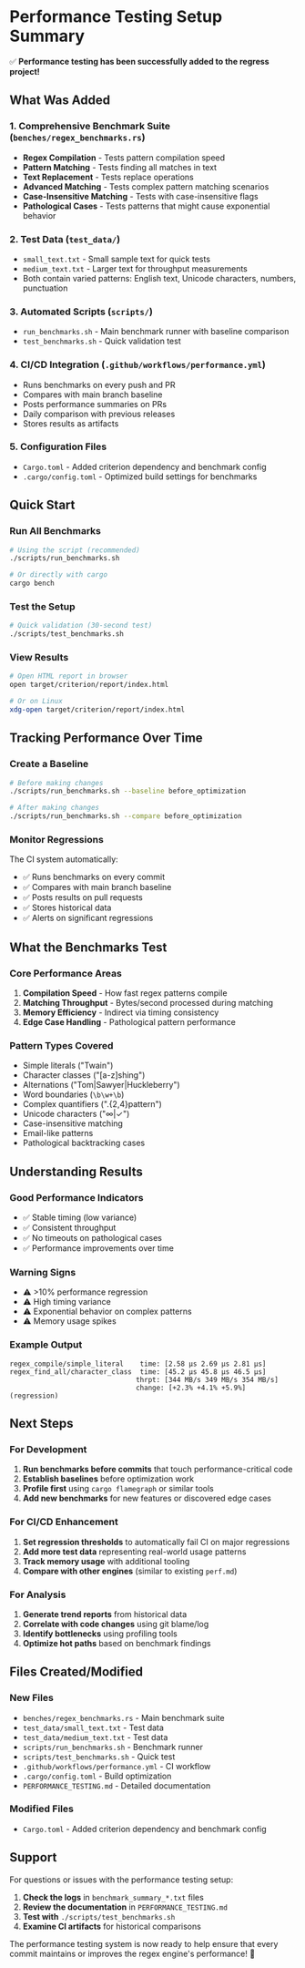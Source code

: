 # Performance Testing Setup Summary

✅ **Performance testing has been successfully added to the regress project!**

## What Was Added

### 1. Comprehensive Benchmark Suite (`benches/regex_benchmarks.rs`)
- **Regex Compilation** - Tests pattern compilation speed
- **Pattern Matching** - Tests finding all matches in text
- **Text Replacement** - Tests replace operations
- **Advanced Matching** - Tests complex pattern matching scenarios  
- **Case-Insensitive Matching** - Tests with case-insensitive flags
- **Pathological Cases** - Tests patterns that might cause exponential behavior

### 2. Test Data (`test_data/`)
- `small_text.txt` - Small sample text for quick tests
- `medium_text.txt` - Larger text for throughput measurements
- Both contain varied patterns: English text, Unicode characters, numbers, punctuation

### 3. Automated Scripts (`scripts/`)
- `run_benchmarks.sh` - Main benchmark runner with baseline comparison
- `test_benchmarks.sh` - Quick validation test

### 4. CI/CD Integration (`.github/workflows/performance.yml`)
- Runs benchmarks on every push and PR
- Compares with main branch baseline
- Posts performance summaries on PRs
- Daily comparison with previous releases
- Stores results as artifacts

### 5. Configuration Files
- `Cargo.toml` - Added criterion dependency and benchmark config
- `.cargo/config.toml` - Optimized build settings for benchmarks

## Quick Start

### Run All Benchmarks
```bash
# Using the script (recommended)
./scripts/run_benchmarks.sh

# Or directly with cargo
cargo bench
```

### Test the Setup
```bash
# Quick validation (30-second test)
./scripts/test_benchmarks.sh
```

### View Results
```bash
# Open HTML report in browser
open target/criterion/report/index.html

# Or on Linux
xdg-open target/criterion/report/index.html
```

## Tracking Performance Over Time

### Create a Baseline
```bash
# Before making changes
./scripts/run_benchmarks.sh --baseline before_optimization

# After making changes  
./scripts/run_benchmarks.sh --compare before_optimization
```

### Monitor Regressions
The CI system automatically:
- ✅ Runs benchmarks on every commit
- ✅ Compares with main branch baseline
- ✅ Posts results on pull requests
- ✅ Stores historical data
- ✅ Alerts on significant regressions

## What the Benchmarks Test

### Core Performance Areas
1. **Compilation Speed** - How fast regex patterns compile
2. **Matching Throughput** - Bytes/second processed during matching
3. **Memory Efficiency** - Indirect via timing consistency
4. **Edge Case Handling** - Pathological pattern performance

### Pattern Types Covered
- Simple literals ("Twain")
- Character classes ("[a-z]shing") 
- Alternations ("Tom|Sawyer|Huckleberry")
- Word boundaries (`\b\w+\b`)
- Complex quantifiers (".{2,4}pattern")
- Unicode characters ("∞|✓")
- Case-insensitive matching
- Email-like patterns
- Pathological backtracking cases

## Understanding Results

### Good Performance Indicators
- ✅ Stable timing (low variance)
- ✅ Consistent throughput
- ✅ No timeouts on pathological cases
- ✅ Performance improvements over time

### Warning Signs  
- ⚠️ >10% performance regression
- ⚠️ High timing variance
- ⚠️ Exponential behavior on complex patterns
- ⚠️ Memory usage spikes

### Example Output
```
regex_compile/simple_literal    time: [2.58 µs 2.69 µs 2.81 µs]
regex_find_all/character_class  time: [45.2 µs 45.8 µs 46.5 µs]
                               thrpt: [344 MB/s 349 MB/s 354 MB/s]
                               change: [+2.3% +4.1% +5.9%] (regression)
```

## Next Steps

### For Development
1. **Run benchmarks before commits** that touch performance-critical code
2. **Establish baselines** before optimization work
3. **Profile first** using `cargo flamegraph` or similar tools
4. **Add new benchmarks** for new features or discovered edge cases

### For CI/CD Enhancement
1. **Set regression thresholds** to automatically fail CI on major regressions
2. **Add more test data** representing real-world usage patterns
3. **Track memory usage** with additional tooling
4. **Compare with other engines** (similar to existing `perf.md`)

### For Analysis
1. **Generate trend reports** from historical data
2. **Correlate with code changes** using git blame/log
3. **Identify bottlenecks** using profiling tools
4. **Optimize hot paths** based on benchmark findings

## Files Created/Modified

### New Files
- `benches/regex_benchmarks.rs` - Main benchmark suite
- `test_data/small_text.txt` - Test data
- `test_data/medium_text.txt` - Test data  
- `scripts/run_benchmarks.sh` - Benchmark runner
- `scripts/test_benchmarks.sh` - Quick test
- `.github/workflows/performance.yml` - CI workflow
- `.cargo/config.toml` - Build optimization
- `PERFORMANCE_TESTING.md` - Detailed documentation

### Modified Files
- `Cargo.toml` - Added criterion dependency and benchmark config

## Support

For questions or issues with the performance testing setup:

1. **Check the logs** in `benchmark_summary_*.txt` files
2. **Review the documentation** in `PERFORMANCE_TESTING.md`
3. **Test with** `./scripts/test_benchmarks.sh`
4. **Examine CI artifacts** for historical comparisons

The performance testing system is now ready to help ensure that every commit maintains or improves the regex engine's performance! 🚀 